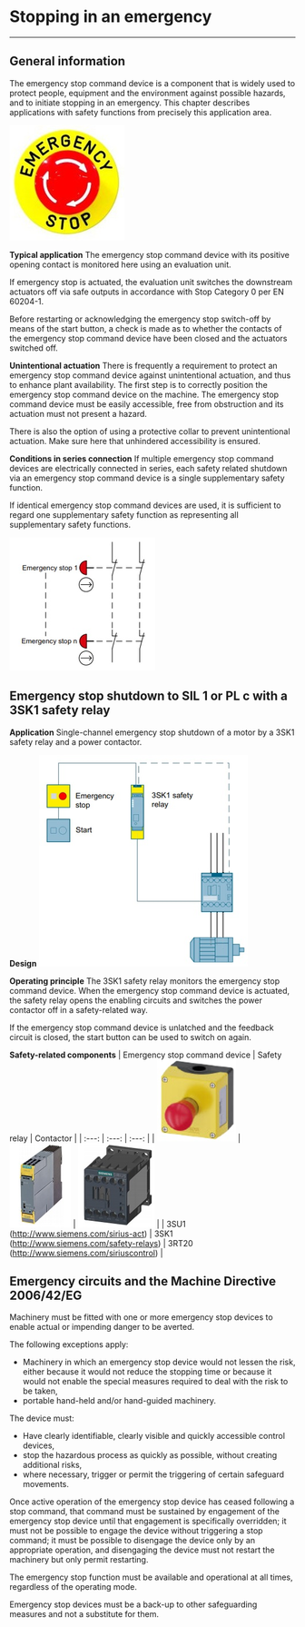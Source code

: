 
# Stopping in an emergency
_____________________________________
## General information
The emergency stop command device is a component that is widely used to protect people, equipment and the environment against possible hazards, and to initiate stopping in an emergency. This chapter describes applications with safety functions from precisely this application area.

![](../Ex06/Images/ems.jpg)

**Typical application**
The emergency stop command device with its positive opening contact is monitored here using an evaluation unit.

If emergency stop is actuated, the evaluation unit switches the downstream actuators off via safe outputs in accordance with Stop Category 0 per EN 60204-1.

Before restarting or acknowledging the emergency stop switch-off by means of the start button, a check is made as to whether the contacts of the emergency stop command device have been closed and the actuators switched off.

**Unintentional actuation**
There is frequently a requirement to protect an emergency stop command device against unintentional actuation, and thus to enhance plant availability. The first step is to correctly position the emergency stop command device on the machine. The emergency stop command device must be easily accessible, free from obstruction and its actuation must not present a hazard.

There is also the option of using a protective collar to prevent unintentional actuation. Make sure here that unhindered accessibility is ensured.

**Conditions in series connection**
If multiple emergency stop command devices are electrically connected in series, each safety related shutdown via an emergency stop command device is a single supplementary safety function.

If identical emergency stop command devices are used, it is sufficient to regard one supplementary safety function as representing all supplementary safety functions.

![](../Ex06/Images/EMS_circuit.jpg)

## Emergency stop shutdown to SIL 1 or PL c with a 3SK1 safety relay
**Application**
Single-channel emergency stop shutdown of a motor by a 3SK1 safety relay and a power contactor.

**Design**
![](../Ex06/Images/EMS_overview.jpg)

**Operating principle**
The 3SK1 safety relay monitors the emergency stop command device. When the emergency stop command device is actuated, the safety relay opens the enabling circuits and switches the power contactor off in a safety-related way.

If the emergency stop command device is unlatched and the feedback circuit is closed, the start button can be used to switch on again.

**Safety-related components**
| Emergency stop command device  | Safety relay | Contactor |
| :---: | :---: | :---: |
| ![](../Ex06/Images/3SU1.jpg) | ![](../Ex06/Images/3SK1.jpg) | ![](../Ex06/Images/3RT20.jpg)  |
| 3SU1 (http://www.siemens.com/sirius-act) | 3SK1 (http://www.siemens.com/safety-relays) | 3RT20 (http://www.siemens.com/siriuscontrol) |

## Emergency circuits and the Machine Directive 2006/42/EG
Machinery must be fitted with one or more emergency stop devices to enable actual or impending danger to be averted.

The following exceptions apply:
- Machinery in which an emergency stop device would not lessen the risk, either because it would not reduce the stopping time or because it would not enable the special measures required to deal with the risk to be taken,
- portable hand-held and/or hand-guided machinery.

The device must:
- Have clearly identifiable, clearly visible and quickly accessible control devices,
- stop the hazardous process as quickly as possible, without creating additional risks,
- where necessary, trigger or permit the triggering of certain safeguard movements.

Once active operation of the emergency stop device has ceased following a stop command, that command must be sustained by engagement of the emergency stop device until that engagement is specifically overridden; it must not be possible to engage the device without triggering a stop command; it must be possible to disengage the device only by an appropriate operation, and disengaging the device must not restart the machinery but only permit restarting.

The emergency stop function must be available and operational at all times, regardless of the operating mode.

Emergency stop devices must be a back-up to other safeguarding measures and not a substitute for them.
